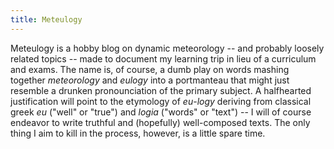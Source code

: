 ```yaml
---
title: Meteulogy
---
```


Meteulogy is a hobby blog on dynamic meteorology -- and probably loosely related topics -- made to document my learning trip in lieu of a curriculum and exams.
The name is, of course, a dumb play on words mashing together _meteorology_ and _eulogy_ into a portmanteau that might just resemble a drunken pronounciation of the primary subject.
A halfhearted justification will point to the etymology of _eu_-_logy_ deriving from classical greek _eu_ ("well" or "true") and _logia_ ("words" or "text") -- I will of course endeavor to write truthful and (hopefully) well-composed texts.
The only thing I aim to kill in the process, however, is a little spare time.
